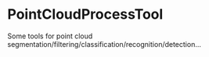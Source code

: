 # PointCloudProcessTool
Some tools for point cloud segmentation/filtering/classification/recognition/detection...
